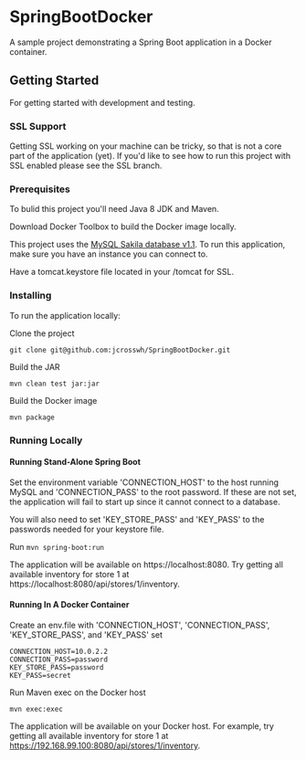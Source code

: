 # SpringBootDocker

A sample project demonstrating a Spring Boot application in a Docker container.

## Getting Started

For getting started with development and testing.

### SSL Support

Getting SSL working on your machine can be tricky, so that is not a core part of the application (yet).  If you'd like to see how to run this project with SSL enabled please see the SSL branch.

### Prerequisites

To bulid this project you'll need Java 8 JDK and Maven.

Download Docker Toolbox to build the Docker image locally.

This project uses the [MySQL Sakila database v1.1](https://dev.mysql.com/doc/sakila/en/).  To run this application, make sure you have an instance you can connect to.

Have a tomcat.keystore file located in your <runtime root>/tomcat for SSL.

### Installing

To run the application locally:

Clone the project
```
git clone git@github.com:jcrosswh/SpringBootDocker.git
```
Build the JAR
```
mvn clean test jar:jar
```

Build the Docker image
```
mvn package
```

### Running Locally

#### Running Stand-Alone Spring Boot

Set the environment variable 'CONNECTION\_HOST' to the host running MySQL and 'CONNECTION\_PASS' to the root password.  If these are not set, the application will fail to start up since it cannot connect to a database.

You will also need to set 'KEY\_STORE\_PASS' and 'KEY\_PASS' to the passwords needed for your keystore file.

Run `mvn spring-boot:run`

The application will be available on https://localhost:8080.  Try getting all available inventory for store 1 at https://localhost:8080/api/stores/1/inventory.

#### Running In A Docker Container

Create an env.file with 'CONNECTION\_HOST', 'CONNECTION\_PASS', 'KEY\_STORE\_PASS', and 'KEY\_PASS' set
```
CONNECTION_HOST=10.0.2.2
CONNECTION_PASS=password
KEY_STORE_PASS=password
KEY_PASS=secret
```

Run Maven exec on the Docker host
```
mvn exec:exec
```

The application will be available on your Docker host.  For example, try getting all available inventory for store 1 at https://192.168.99.100:8080/api/stores/1/inventory.
